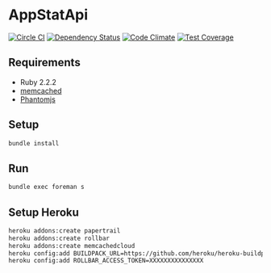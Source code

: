 # AppStatApi
[![Circle CI](https://circleci.com/gh/sue445/app-stat-api/tree/master.svg?style=svg)](https://circleci.com/gh/sue445/app-stat-api/tree/master)
[![Dependency Status](https://gemnasium.com/sue445/app_stat_api.svg)](https://gemnasium.com/sue445/app_stat_api)
[![Code Climate](https://codeclimate.com/github/sue445/app_stat_api/badges/gpa.svg)](https://codeclimate.com/github/sue445/app_stat_api)
[![Test Coverage](https://codeclimate.com/github/sue445/app_stat_api/badges/coverage.svg)](https://codeclimate.com/github/sue445/app_stat_api/coverage)

## Requirements
* Ruby 2.2.2
* [memcached](http://memcached.org/)
* [Phantomjs](http://phantomjs.org/)

## Setup
```sh
bundle install
```

## Run
```sh
bundle exec foreman s
```

## Setup Heroku
```sh
heroku addons:create papertrail
heroku addons:create rollbar
heroku addons:create memcachedcloud
heroku config:add BUILDPACK_URL=https://github.com/heroku/heroku-buildpack-multi.git
heroku config:add ROLLBAR_ACCESS_TOKEN=XXXXXXXXXXXXXXX
```
